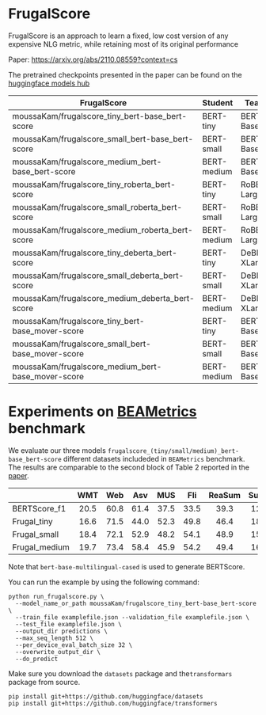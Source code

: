 # FrugalScore
FrugalScore is an approach to learn a fixed, low cost version of any expensive NLG metric, while retaining most of its original performance

Paper: https://arxiv.org/abs/2110.08559?context=cs

The pretrained checkpoints presented in the paper can be found on the [huggingface models hub](https://huggingface.co/moussaKam)

| FrugalScore                                        | Student     | Teacher        | Method     |
|----------------------------------------------------|-------------|----------------|------------|
| moussaKam/frugalscore_tiny_bert-base_bert-score    | BERT-tiny   | BERT-Base      | BERTScore  |
| moussaKam/frugalscore_small_bert-base_bert-score   | BERT-small  | BERT-Base      | BERTScore  |
| moussaKam/frugalscore_medium_bert-base_bert-score  | BERT-medium | BERT-Base      | BERTScore  |
| moussaKam/frugalscore_tiny_roberta_bert-score      | BERT-tiny   | RoBERTa-Large  | BERTScore  |
| moussaKam/frugalscore_small_roberta_bert-score     | BERT-small  | RoBERTa-Large  | BERTScore  |
| moussaKam/frugalscore_medium_roberta_bert-score    | BERT-medium | RoBERTa-Large  | BERTScore  |
| moussaKam/frugalscore_tiny_deberta_bert-score      | BERT-tiny   | DeBERTa-XLarge | BERTScore  |
| moussaKam/frugalscore_small_deberta_bert-score     | BERT-small  | DeBERTa-XLarge | BERTScore  |
| moussaKam/frugalscore_medium_deberta_bert-score    | BERT-medium | DeBERTa-XLarge | BERTScore  |
| moussaKam/frugalscore_tiny_bert-base_mover-score   | BERT-tiny   | BERT-Base      | MoverScore |
| moussaKam/frugalscore_small_bert-base_mover-score  | BERT-small  | BERT-Base      | MoverScore |
| moussaKam/frugalscore_medium_bert-base_mover-score | BERT-medium | BERT-Base      | MoverScore |

# Experiments on [BEAMetrics](https://github.com/ThomasScialom/BEAMetrics) benchmark
We evaluate our three models `frugalscore_(tiny/small/medium)_bert-base_bert-score` different datasets includeded in `BEAMetrics` benchmark. The results are comparable to the second block of Table 2 reported in the [paper](https://arxiv.org/pdf/2110.09147.pdf).

|               | WMT  | Web  | Asv  | MUS  | Fli  | ReaSum | SumE | OpQA | OkVQA |
| ------------- | :--: | :--: | :--: | :--: | :--: | :----: | :--: | :--: | :---: |
| BERTScore_f1  | 20.5 | 60.8 | 61.4 | 37.5 | 33.5 | 39.3   | 12.4 | 12.4 | 6.2   |
| Frugal_tiny   | 16.6 | 71.5 | 44.0 | 52.3 | 49.8 | 46.4   | 18.7 | 29.2 | 20.1  |
| Frugal_small  | 18.4 | 72.1 | 52.9 | 48.2 | 54.1 | 48.9   | 15.2 | 28.2 | 14.3  |
| Frugal_medium | 19.7 | 73.4 | 58.4 | 45.9 | 54.2 | 49.4   | 16.4 | 24.7 | 16.1  |

Note that `bert-base-multilingual-cased` is used to generate BERTScore. 

You can run the example by using the following command:

```
python run_frugalscore.py \
  --model_name_or_path moussaKam/frugalscore_tiny_bert-base_bert-score \
  --train_file examplefile.json --validation_file examplefile.json \
  --test_file examplefile.json \
  --output_dir predictions \
  --max_seq_length 512 \
  --per_device_eval_batch_size 32 \
  --overwrite_output_dir \
  --do_predict
```

Make sure you download the `datasets` package and the`transformars` package from source. 
```
pip install git+https://github.com/huggingface/datasets
pip install git+https://github.com/huggingface/transformers
```
